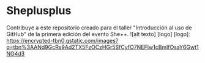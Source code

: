 # Sheplusplus
Contribuye a este repositorio creado para el taller "Introducción al uso de GitHub" de la primera edición del evento She++.
![alt texto] [logo]
[logo]:  https://encrypted-tbn0.gstatic.com/images?q=tbn%3AANd9GcRs9Ad2TX5FzOCzHGr5SfCyfO7NEFIw1cBmlfOsaY6Gwt1NO4d3
